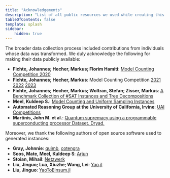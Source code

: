 ```yaml
---
title: "Acknowledgements"
description: "List of all public resources we used while creating this dataset"
tableOfContents: false
template: splash
sidebar:
    hidden: true
---
```


The broader data collection process included contributions from individuals whose data was transformed. We duly acknowledge the following for making their data publicly available:

- **Fichte, Johannes; Hecher, Markus; Florim Hamiti**: [Model Counting Competition 2020](https://zenodo.org/records/10031810)
- **Fichte, Johannes; Hecher, Markus**: Model Counting Competition [2021](https://zenodo.org/records/10006441) [2022](https://zenodo.org/records/10014715) [2023](https://zenodo.org/records/10012822)
- **Fichte, Johannes; Hecher, Markus; Woltran, Stefan; Zisser, Markus**: [A Benchmark Collection of #SAT Instances and Tree Decompositions](https://zenodo.org/records/1299752)
- **Meel, Kuldeep S.**: [Model Counting and Uniform Sampling Instances](https://zenodo.org/records/3793090)
- **Automated Reasoning Group at the University of California, Irvine**: [UAI Competitions](https://github.com/dechterlab/uai-competitions)
- **Martinis, John M. et al.**: [Quantum supremacy using a programmable superconducting processor Dataset. Dryad.](https://datadryad.org/stash/dataset/doi:10.5061/dryad.k6t1rj8)

Moreover, we thank the following authors of open source software used to generated instances:

- **Gray, Johnnie**: [quimb](https://quimb.readthedocs.io/en/latest/index.html), [cotengra](https://cotengra.readthedocs.io/en/latest/)
- **Soos, Mate, Meel, Kuldeep S**: [Arjun](https://github.com/meelgroup/arjun)
- **Stoian, Mihail**: [Netzwerk](https://github.com/stoianmihail/Netzwerk)
- **Liu, Jinguo; Lua, Xiuzhe; Wang, Lei**: [Yao.jl](https://github.com/QuantumBFS/Yao.jl)
- **Liu, Jinguo**: [YaoToEinsum.jl](https://github.com/QuantumBFS/YaoToEinsum.jl)

